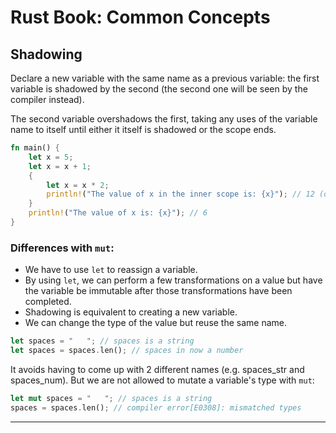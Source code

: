 # Rust Book: Common Concepts

## Shadowing
Declare a new variable with the same name as a previous variable: the first variable is shadowed by the second (the second one will be seen by the compiler instead).

The second variable overshadows the first, taking any uses of the variable name to itself until either it itself is shadowed or the scope ends.

```rust
fn main() {
    let x = 5;
    let x = x + 1;
    {
        let x = x * 2;
        println!("The value of x in the inner scope is: {x}"); // 12 (only inside scope)
    }
    println!("The value of x is: {x}"); // 6
}
```

### Differences with `mut`: 
- We have to use `let` to reassign a variable.
- By using `let`, we can perform a few transformations on a value but have the variable be immutable after those transformations have been completed.
- Shadowing is equivalent to creating a new variable.
- We can change the type of the value but reuse the same name.

```rust
let spaces = "   "; // spaces is a string
let spaces = spaces.len(); // spaces in now a number
```

It avoids having to come up with 2 different names (e.g. spaces_str and spaces_num).
But we are not allowed to mutate a variable's type with `mut`:

```rust
let mut spaces = "   "; // spaces is a string
spaces = spaces.len(); // compiler error[E0308]: mismatched types
```
 ---- 


